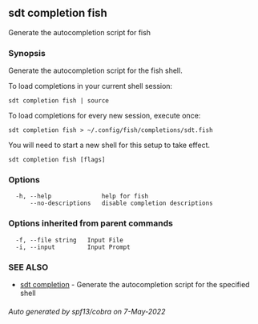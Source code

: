 ## sdt completion fish

Generate the autocompletion script for fish

### Synopsis

Generate the autocompletion script for the fish shell.

To load completions in your current shell session:

	sdt completion fish | source

To load completions for every new session, execute once:

	sdt completion fish > ~/.config/fish/completions/sdt.fish

You will need to start a new shell for this setup to take effect.


```
sdt completion fish [flags]
```

### Options

```
  -h, --help              help for fish
      --no-descriptions   disable completion descriptions
```

### Options inherited from parent commands

```
  -f, --file string   Input File
  -i, --input         Input Prompt
```

### SEE ALSO

* [sdt completion](sdt_completion.md)	 - Generate the autocompletion script for the specified shell

###### Auto generated by spf13/cobra on 7-May-2022

